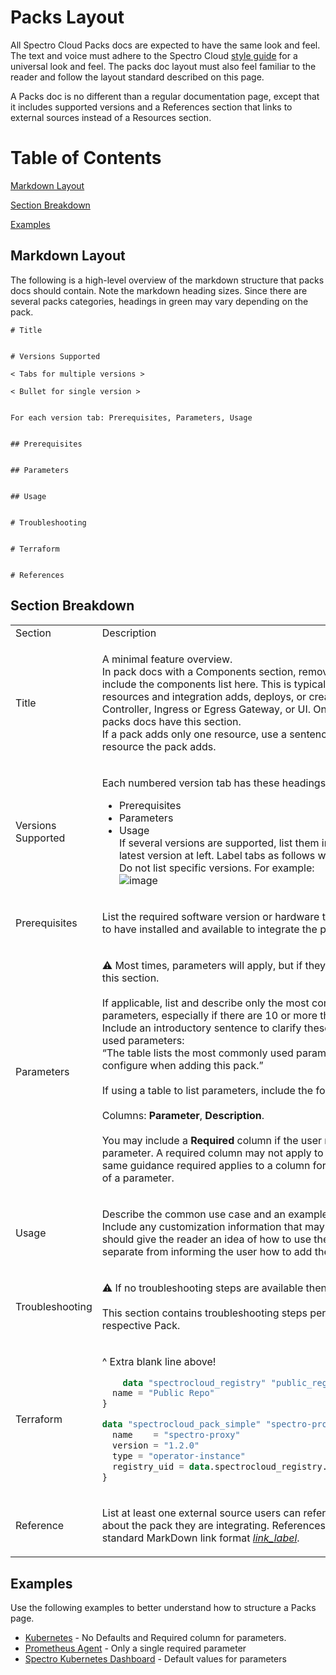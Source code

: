 # Packs Layout

All Spectro Cloud Packs docs are expected to have the same look and feel. The text and voice must adhere to the Spectro
Cloud [style guide](https://github.com/rahulhazra97/Documentation-Guide/wiki/Spectro-Cloud-Style-Guide) for a universal
look and feel. The packs doc layout must also feel familiar to the reader and follow the layout standard described on
this page.

A Packs doc is no different than a regular documentation page, except that it includes supported versions and a
References section that links to external sources instead of a Resources section.

# Table of Contents

[Markdown Layout](#markdown-layout)

[Section Breakdown](#section-breakdown)

[Examples](#examples)

## Markdown Layout

The following is a high-level overview of the markdown structure that packs docs should contain. Note the markdown
heading sizes. Since there are several packs categories, headings in green may vary depending on the pack.

```
# Title


# Versions Supported

< Tabs for multiple versions >

< Bullet for single version >


For each version tab: Prerequisites, Parameters, Usage


## Prerequisites


## Parameters


## Usage


# Troubleshooting


# Terraform


# References

```

## Section Breakdown

<table>
<tr>
<td> Section </td> <td> Description </td>
</tr>
<tr> <!-- Title row -->
<td> Title </td>
<td>

A minimal feature overview. <br /> In pack docs with a Components section, remove the heading and include the components
list here. This is typically a list of resources and integration adds, deploys, or creates, such as a Controller,
Ingress or Egress Gateway, or UI. Only a few of the packs docs have this section.<br /> If a pack adds only one
resource, use a sentence to say what resource the pack adds.

</td>
</tr> <!-- End Title row -->
<tr> <!-- Versions Supported row -->
<td> Versions Supported </td>
<td>

Each numbered version tab has these headings:

- Prerequisites
- Parameters
- Usage
  <br /> If several versions are supported, list them in tabs with the latest version at left. Label tabs as follows
  with a **.x** extension. Do not list specific versions. For example:
  <br />
  ![image](https://github.com/rahulhazra97/Documentation-Guide/assets/126905240/496fc564-0eab-4b06-b614-deb681024a32)

</td>
</tr> <!-- End Versions Supported row -->
<tr> <!-- Prerequisites row -->
<td> Prerequisites </td>
<td>

List the required software version or hardware the user is required to have installed and available to integrate the
pack.

</td>
</tr> <!-- End Prerequisites row -->
<tr> <!-- Parameters row -->
<td> Parameters </td>
<td>

:warning: Most times, parameters will apply, but if they don’t, then omit this section. <br /> <br /> If applicable,
list and describe only the most commonly used parameters, especially if there are 10 or more that might apply. Include
an introductory sentence to clarify these are commonly used parameters: <br /> “The table lists the most commonly used
parameters you can configure when adding this pack.” <br /> <br /> If using a table to list parameters, include the
following columns: <br /> <br /> Columns: **Parameter**, **Description**. <br /> <br /> You may include a **Required**
column if the user must modify the parameter. A required column may not apply to all Packs. The same guidance required
applies to a column for the **Default** value of a parameter.

</td>
</tr> <!-- End Parameters row -->
<tr> <!-- Usage row -->
<td> Usage </td>
<td>

Describe the common use case and an example if applicable. Include any customization information that may apply. This
section should give the reader an idea of how to use the pack. This is separate from informing the user how to add the
pack.

</td>
</tr> <!-- End Usage row -->
<tr> <!-- Troubleshooting row -->
<td> Troubleshooting </td>
<td>

:warning: If no troubleshooting steps are available then omit this section. <br /> <br /> This section contains
troubleshooting steps pertaining to the respective Pack.

</td>
</tr> <!-- End Troubleshooting row -->
<tr> <!-- Terraform row -->
<td> Terraform </td>
<td>

^ Extra blank line above!

```terraform
    data "spectrocloud_registry" "public_registry" {
  name = "Public Repo"
}

data "spectrocloud_pack_simple" "spectro-proxy" {
  name    = "spectro-proxy"
  version = "1.2.0"
  type = "operator-instance"
  registry_uid = data.spectrocloud_registry.public_registry.id
}
```

</td>
</tr> <!-- End Terraform row -->
<tr> <!-- Reference row -->
<td> Reference </td>
<td>

List at least one external source users can reference to learn more about the pack they are integrating. References must
be in standard MarkDown link format [_link_label_](_https://link_).

</td>
</tr>
</table>

## Examples

Use the following examples to better understand how to structure a Packs page.

- [Kubernetes](https://docs.spectrocloud.com/integrations/kubernetes) - No Defaults and Required column for parameters.
- [Prometheus Agent](https://docs.spectrocloud.com/integrations/prometheus-agent) - Only a single required parameter
- [Spectro Kubernetes Dashboard](https://docs.spectrocloud.com/integrations/spectro-k8s-dashboard) - Default values for
  parameters
